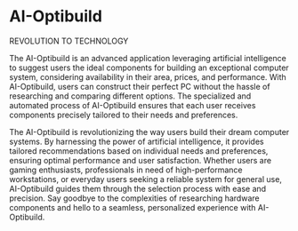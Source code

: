 # AI-Optibuild

REVOLUTION TO TECHNOLOGY

The AI-Optibuild is an advanced application leveraging artificial intelligence to suggest users
the ideal components for building an exceptional computer system, considering availability
in their area, prices, and performance. With AI-Optibuild, users can construct their
perfect PC without the hassle of researching and comparing different options.
The specialized and automated process of AI-Optibuild ensures that each
user receives components precisely tailored to their needs and preferences.

The AI-Optibuild is revolutionizing the way users build their dream computer systems.
By harnessing the power of artificial intelligence, it provides tailored recommendations based on individual needs and preferences,
ensuring optimal performance and user satisfaction. Whether users are gaming enthusiasts, professionals in need of high-performance workstations,
or everyday users seeking a reliable system for general use, AI-Optibuild guides them through the selection process with ease and precision.
Say goodbye to the complexities of researching hardware components and hello to a seamless, personalized experience with AI-Optibuild.
